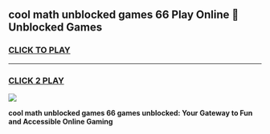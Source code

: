 
## cool math unblocked games 66 Play Online 👋 Unblocked Games
<h3>
<a href="https://news.freeplayer.one?title=cool_math_unblocked_games_66&ref=17CMG">CLICK TO PLAY</a></h3>
<hr>

<h3>
<a href="https://news.freeplayer.one?title=cool_math_unblocked_games_66&ref=17CMG">CLICK 2 PLAY</a>
  
</h3>

<a href="https://news.freeplayer.one?title=cool_math_unblocked_games_66&ref=17CMG/"><img src="https://clearcache.store/games.png"></a>


**cool math unblocked games 66 games unblocked: Your Gateway to Fun and Accessible Online Gaming**

